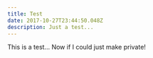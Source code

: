 ```yaml
---
title: Test
date: 2017-10-27T23:44:50.048Z
description: Just a test...
---
```

This is a test... Now if I could just make private!
